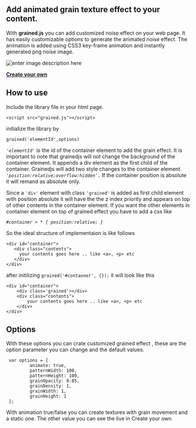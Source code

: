 
Add animated grain texture effect to your content.
--------------------------------------------------

With **grained.js** you can add customized noise effect on your web page. It has easily customizable options to generate the animated noise effect.
The animation is added using CSS3 key-frame animation and instantly generated png noise image.

![enter image description here](http://sarathsaleem.github.io/grained/img/textute-list.png)

**[Create your own](http://sarathsaleem.github.io/grained)**

How to use
------------

Include the library file in your html page.

    <script src="grained.js"></script>

initialize the library by

    grained('elementId',options)

*`'elementId'`* is the id of the container element to add the grain effect.  It is important to note that grainedjs will not change the background of the container element. It appends a div element as the first child of the container. Grainedjs will add two style changes to the container element *`'position:relative;overflow:hidden'.`* If the container position is absolute it will remand as absolute only.

Since a `'div'` element with class `'grained'` is added as first child element with position absolute it will have the the z index priority and appears on top of other contents in the container element. If you want the other elements in container element on top of grained effect you have to  add a css like

*`#container > * { position:relative; }`*

So the ideal structure of implementaion is like follows

    <div id="container">
       <div class="contents">
         your contents goes here .. like <a>, <p> etc
       </div>
    </div>
after initilizing  `grained('#contaoner', {});` it will look like this


    <div id="container">
        <div class='grained'></div>
        <div class="contents">
            your contents goes here .. like <a>, <p> etc
        </div>
    </div>

Options
-------

With these options you can crate customized grained effect , these are the option parameter you can change and the default values.

     var options = {
             animate: true,
             patternWidth: 100,
             patternHeight: 100,
             grainOpacity: 0.05,
             grainDensity: 1,
             grainWidth: 1,
             grainHeight: 1
     };
With animation true/false you can create textures with grain movement and a static one. The other value you can see the live in Create your own
